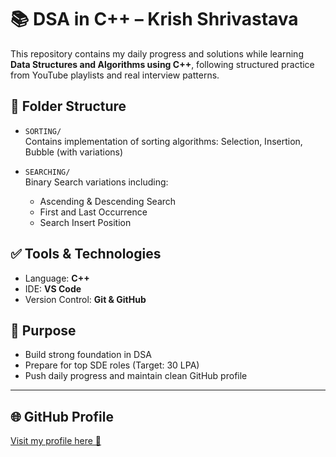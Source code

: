 # 📚 DSA in C++ – Krish Shrivastava

This repository contains my daily progress and solutions while learning **Data Structures and Algorithms using C++**, following structured practice from YouTube playlists and real interview patterns.

## 📁 Folder Structure

- `SORTING/`  
  Contains implementation of sorting algorithms: Selection, Insertion, Bubble (with variations)

- `SEARCHING/`  
  Binary Search variations including:
  - Ascending & Descending Search
  - First and Last Occurrence
  - Search Insert Position

## ✅ Tools & Technologies

- Language: **C++**
- IDE: **VS Code**
- Version Control: **Git & GitHub**

## 📌 Purpose

- Build strong foundation in DSA
- Prepare for top SDE roles (Target: 30 LPA)
- Push daily progress and maintain clean GitHub profile

---

## 🌐 GitHub Profile

[Visit my profile here 🚀](https://github.com/krish0912-mth)
